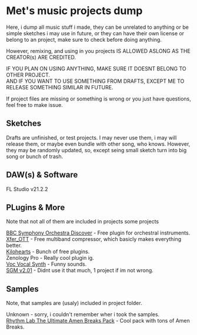 # Met's music projects dump

Here, i dump all music stuff i made, they can be unrelated to anything or be simple sketches i may use in future, or they can have their own license or belong to an project, make sure to check before doing anything.

However, remixing, and using in you projects IS ALLOWED ASLONG AS THE CREATOR(s) ARE CREDITED.

IF YOU PLAN ON USING ANYTHING, MAKE SURE IT DOESNT BELONG TO OTHER PROJECT.  
AND IF YOU WANT TO USE SOMETHING FROM DRAFTS, EXCEPT ME TO RELEASE SOMETHING SIMILAR IN FUTURE.

If project files are missing or something is wrong or you just have questions, feel free to make issue.
 
## Sketches
Drafts are unfinished, or test projects. I may never use them, i may will release them, or maybe even bundle with other song, who knows.
However, they may be randomly updated, so, except seing small sketch turn into big song or bunch of trash.

## DAW(s) & Software
FL Studio v21.2.2

## PLugins & More
Note that not all of them are included in projects some projects

[BBC Symphony Orchestra Discover](https://www.spitfireaudio.com/bbc-symphony-orchestra-discover) - Free plugin for orchestral instruments.  
[Xfer_OTT](https://xferrecords.com/freeware) - Free multiband compressor, which basicly makes everything better.  
[Kilohearts](https://kilohearts.com/) - Bunch of free plugins.  
Zenology Pro - Really cool plugin ig.  
[Voc Vocal Synth](https://socalabs.com/synths/voc-vocal-synth/) - Funny sounds.  
[SGM v2.01](https://archive.org/details/SGM-V2.01) - Didnt use it that much, 1 project if im not wrong.

## Samples
Note, that samples are (usaly) included in project folder.

Unknown - sorry, i couldn't remember wher i took the samples.  
[Rhythm Lab The Ultimate Amen Breaks Pack](https://rhythm-lab.com/the-ultimate-amen-breaks-pack) - Cool pack with tons of Amen Breaks.  
